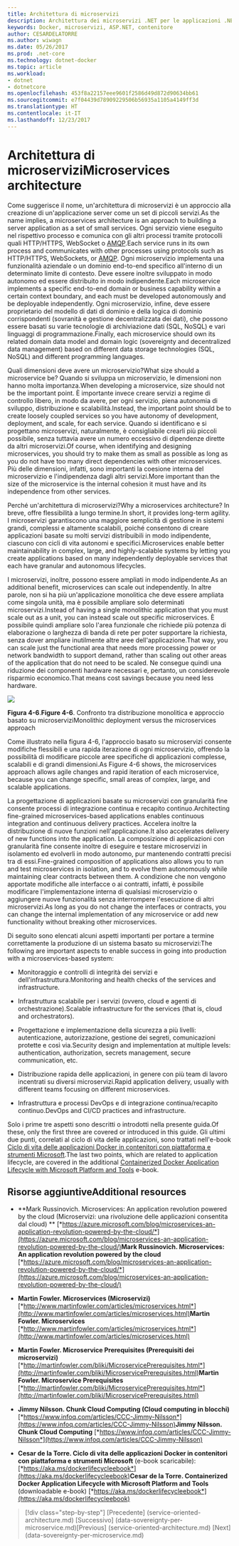 ```yaml
---
title: Architettura di microservizi
description: Architettura dei microservizi .NET per le applicazioni .NET in contenitori | Architettura di microservizi
keywords: Docker, microservizi, ASP.NET, contenitore
author: CESARDELATORRE
ms.author: wiwagn
ms.date: 05/26/2017
ms.prod: .net-core
ms.technology: dotnet-docker
ms.topic: article
ms.workload:
- dotnet
- dotnetcore
ms.openlocfilehash: 453f8a22157eee9601f2586d49d872d90634bb61
ms.sourcegitcommit: e7f04439d78909229506b56935a1105a4149ff3d
ms.translationtype: HT
ms.contentlocale: it-IT
ms.lasthandoff: 12/23/2017
---
```

# <a name="microservices-architecture"></a><span data-ttu-id="c2f98-104">Architettura di microservizi</span><span class="sxs-lookup"><span data-stu-id="c2f98-104">Microservices architecture</span></span>

<span data-ttu-id="c2f98-105">Come suggerisce il nome, un'architettura di microservizi è un approccio alla creazione di un'applicazione server come un set di piccoli servizi.</span><span class="sxs-lookup"><span data-stu-id="c2f98-105">As the name implies, a microservices architecture is an approach to building a server application as a set of small services.</span></span> <span data-ttu-id="c2f98-106">Ogni servizio viene eseguito nel rispettivo processo e comunica con gli altri processi tramite protocolli quali HTTP/HTTPS, WebSocket o [AMQP](https://en.wikipedia.org/wiki/Advanced_Message_Queuing_Protocol).</span><span class="sxs-lookup"><span data-stu-id="c2f98-106">Each service runs in its own process and communicates with other processes using protocols such as HTTP/HTTPS, WebSockets, or [AMQP](https://en.wikipedia.org/wiki/Advanced_Message_Queuing_Protocol).</span></span> <span data-ttu-id="c2f98-107">Ogni microservizio implementa una funzionalità aziendale o un dominio end-to-end specifico all'interno di un determinato limite di contesto. Deve essere inoltre sviluppato in modo autonomo ed essere distribuito in modo indipendente.</span><span class="sxs-lookup"><span data-stu-id="c2f98-107">Each microservice implements a specific end-to-end domain or business capability within a certain context boundary, and each must be developed autonomously and be deployable independently.</span></span> <span data-ttu-id="c2f98-108">Ogni microservizio, infine, deve essere proprietario del modello di dati di dominio e della logica di dominio corrispondenti (sovranità e gestione decentralizzata dei dati), che possono essere basati su varie tecnologie di archiviazione dati (SQL, NoSQL) e vari linguaggi di programmazione.</span><span class="sxs-lookup"><span data-stu-id="c2f98-108">Finally, each microservice should own its related domain data model and domain logic (sovereignty and decentralized data management) based on different data storage technologies (SQL, NoSQL) and different programming languages.</span></span>

<span data-ttu-id="c2f98-109">Quali dimensioni deve avere un microservizio?</span><span class="sxs-lookup"><span data-stu-id="c2f98-109">What size should a microservice be?</span></span> <span data-ttu-id="c2f98-110">Quando si sviluppa un microservizio, le dimensioni non hanno molta importanza.</span><span class="sxs-lookup"><span data-stu-id="c2f98-110">When developing a microservice, size should not be the important point.</span></span> <span data-ttu-id="c2f98-111">È importante invece creare servizi a regime di controllo libero, in modo da avere, per ogni servizio, piena autonomia di sviluppo, distribuzione e scalabilità.</span><span class="sxs-lookup"><span data-stu-id="c2f98-111">Instead, the important point should be to create loosely coupled services so you have autonomy of development, deployment, and scale, for each service.</span></span> <span data-ttu-id="c2f98-112">Quando si identificano e si progettano microservizi, naturalmente, è consigliabile crearli più piccoli possibile, senza tuttavia avere un numero eccessivo di dipendenze dirette da altri microservizi.</span><span class="sxs-lookup"><span data-stu-id="c2f98-112">Of course, when identifying and designing microservices, you should try to make them as small as possible as long as you do not have too many direct dependencies with other microservices.</span></span> <span data-ttu-id="c2f98-113">Più delle dimensioni, infatti, sono importanti la coesione interna del microservizio e l'indipendenza dagli altri servizi.</span><span class="sxs-lookup"><span data-stu-id="c2f98-113">More important than the size of the microservice is the internal cohesion it must have and its independence from other services.</span></span>

<span data-ttu-id="c2f98-114">Perché un'architettura di microservizi?</span><span class="sxs-lookup"><span data-stu-id="c2f98-114">Why a microservices architecture?</span></span> <span data-ttu-id="c2f98-115">In breve, offre flessibilità a lungo termine.</span><span class="sxs-lookup"><span data-stu-id="c2f98-115">In short, it provides long-term agility.</span></span> <span data-ttu-id="c2f98-116">I microservizi garantiscono una maggiore semplicità di gestione in sistemi grandi, complessi e altamente scalabili, poiché consentono di creare applicazioni basate su molti servizi distribuibili in modo indipendente, ciascuno con cicli di vita autonomi e specifici.</span><span class="sxs-lookup"><span data-stu-id="c2f98-116">Microservices enable better maintainability in complex, large, and highly-scalable systems by letting you create applications based on many independently deployable services that each have granular and autonomous lifecycles.</span></span>

<span data-ttu-id="c2f98-117">I microservizi, inoltre, possono essere ampliati in modo indipendente.</span><span class="sxs-lookup"><span data-stu-id="c2f98-117">As an additional benefit, microservices can scale out independently.</span></span> <span data-ttu-id="c2f98-118">In altre parole, non si ha più un'applicazione monolitica che deve essere ampliata come singola unità, ma è possibile ampliare solo determinati microservizi.</span><span class="sxs-lookup"><span data-stu-id="c2f98-118">Instead of having a single monolithic application that you must scale out as a unit, you can instead scale out specific microservices.</span></span> <span data-ttu-id="c2f98-119">È possibile quindi ampliare solo l'area funzionale che richiede più potenza di elaborazione o larghezza di banda di rete per poter supportare la richiesta, senza dover ampliare inutilmente altre aree dell'applicazione.</span><span class="sxs-lookup"><span data-stu-id="c2f98-119">That way, you can scale just the functional area that needs more processing power or network bandwidth to support demand, rather than scaling out other areas of the application that do not need to be scaled.</span></span> <span data-ttu-id="c2f98-120">Ne consegue quindi una riduzione dei componenti hardware necessari e, pertanto, un considerevole risparmio economico.</span><span class="sxs-lookup"><span data-stu-id="c2f98-120">That means cost savings because you need less hardware.</span></span>

![](./media/image6.png)

<span data-ttu-id="c2f98-121">**Figura 4-6**.</span><span class="sxs-lookup"><span data-stu-id="c2f98-121">**Figure 4-6**.</span></span> <span data-ttu-id="c2f98-122">Confronto tra distribuzione monolitica e approccio basato su microservizi</span><span class="sxs-lookup"><span data-stu-id="c2f98-122">Monolithic deployment versus the microservices approach</span></span>

<span data-ttu-id="c2f98-123">Come illustrato nella figura 4-6, l'approccio basato su microservizi consente modifiche flessibili e una rapida iterazione di ogni microservizio, offrendo la possibilità di modificare piccole aree specifiche di applicazioni complesse, scalabili e di grandi dimensioni.</span><span class="sxs-lookup"><span data-stu-id="c2f98-123">As Figure 4-6 shows, the microservices approach allows agile changes and rapid iteration of each microservice, because you can change specific, small areas of complex, large, and scalable applications.</span></span>

<span data-ttu-id="c2f98-124">La progettazione di applicazioni basate su microservizi con granularità fine consente processi di integrazione continua e recapito continuo.</span><span class="sxs-lookup"><span data-stu-id="c2f98-124">Architecting fine-grained microservices-based applications enables continuous integration and continuous delivery practices.</span></span> <span data-ttu-id="c2f98-125">Accelera inoltre la distribuzione di nuove funzioni nell'applicazione.</span><span class="sxs-lookup"><span data-stu-id="c2f98-125">It also accelerates delivery of new functions into the application.</span></span> <span data-ttu-id="c2f98-126">La composizione di applicazioni con granularità fine consente inoltre di eseguire e testare microservizi in isolamento ed evolverli in modo autonomo, pur mantenendo contratti precisi tra di essi.</span><span class="sxs-lookup"><span data-stu-id="c2f98-126">Fine-grained composition of applications also allows you to run and test microservices in isolation, and to evolve them autonomously while maintaining clear contracts between them.</span></span> <span data-ttu-id="c2f98-127">A condizione che non vengono apportate modifiche alle interfacce o ai contratti, infatti, è possibile modificare l'implementazione interna di qualsiasi microservizio o aggiungere nuove funzionalità senza interrompere l'esecuzione di altri microservizi.</span><span class="sxs-lookup"><span data-stu-id="c2f98-127">As long as you do not change the interfaces or contracts, you can change the internal implementation of any microservice or add new functionality without breaking other microservices.</span></span>

<span data-ttu-id="c2f98-128">Di seguito sono elencati alcuni aspetti importanti per portare a termine correttamente la produzione di un sistema basato su microservizi:</span><span class="sxs-lookup"><span data-stu-id="c2f98-128">The following are important aspects to enable success in going into production with a microservices-based system:</span></span>

-   <span data-ttu-id="c2f98-129">Monitoraggio e controlli di integrità dei servizi e dell'infrastruttura.</span><span class="sxs-lookup"><span data-stu-id="c2f98-129">Monitoring and health checks of the services and infrastructure.</span></span>

-   <span data-ttu-id="c2f98-130">Infrastruttura scalabile per i servizi (ovvero, cloud e agenti di orchestrazione).</span><span class="sxs-lookup"><span data-stu-id="c2f98-130">Scalable infrastructure for the services (that is, cloud and orchestrators).</span></span>

-   <span data-ttu-id="c2f98-131">Progettazione e implementazione della sicurezza a più livelli: autenticazione, autorizzazione, gestione dei segreti, comunicazioni protette e così via.</span><span class="sxs-lookup"><span data-stu-id="c2f98-131">Security design and implementation at multiple levels: authentication, authorization, secrets management, secure communication, etc.</span></span>

-   <span data-ttu-id="c2f98-132">Distribuzione rapida delle applicazioni, in genere con più team di lavoro incentrati su diversi microservizi.</span><span class="sxs-lookup"><span data-stu-id="c2f98-132">Rapid application delivery, usually with different teams focusing on different microservices.</span></span>

-   <span data-ttu-id="c2f98-133">Infrastruttura e processi DevOps e di integrazione continua/recapito continuo.</span><span class="sxs-lookup"><span data-stu-id="c2f98-133">DevOps and CI/CD practices and infrastructure.</span></span>

<span data-ttu-id="c2f98-134">Solo i prime tre aspetti sono descritti o introdotti nella presente guida.</span><span class="sxs-lookup"><span data-stu-id="c2f98-134">Of these, only the first three are covered or introduced in this guide.</span></span> <span data-ttu-id="c2f98-135">Gli ultimi due punti, correlati al ciclo di vita delle applicazioni, sono trattati nell'e-book [Ciclo di vita delle applicazioni Docker in contenitori con piattaforma e strumenti Microsoft](https://aka.ms/dockerlifecycleebook).</span><span class="sxs-lookup"><span data-stu-id="c2f98-135">The last two points, which are related to application lifecycle, are covered in the additional [Containerized Docker Application Lifecycle with Microsoft Platform and Tools](https://aka.ms/dockerlifecycleebook) e-book.</span></span>

## <a name="additional-resources"></a><span data-ttu-id="c2f98-136">Risorse aggiuntive</span><span class="sxs-lookup"><span data-stu-id="c2f98-136">Additional resources</span></span>

-   <span data-ttu-id="c2f98-137">**Mark Russinovich. Microservices: An application revolution powered by the cloud (Microservizi: una rivoluzione delle applicazioni consentita dal cloud) **
    [*https://azure.microsoft.com/blog/microservices-an-application-revolution-powered-by-the-cloud/*](https://azure.microsoft.com/blog/microservices-an-application-revolution-powered-by-the-cloud/)</span><span class="sxs-lookup"><span data-stu-id="c2f98-137">**Mark Russinovich. Microservices: An application revolution powered by the cloud**
[*https://azure.microsoft.com/blog/microservices-an-application-revolution-powered-by-the-cloud/*](https://azure.microsoft.com/blog/microservices-an-application-revolution-powered-by-the-cloud/)</span></span>

-   <span data-ttu-id="c2f98-138">**Martin Fowler. Microservices (Microservizi)**
    [*http://www.martinfowler.com/articles/microservices.html*](http://www.martinfowler.com/articles/microservices.html)</span><span class="sxs-lookup"><span data-stu-id="c2f98-138">**Martin Fowler. Microservices**
[*http://www.martinfowler.com/articles/microservices.html*](http://www.martinfowler.com/articles/microservices.html)</span></span>

-   <span data-ttu-id="c2f98-139">**Martin Fowler. Microservice Prerequisites (Prerequisiti dei microservizi)**
    [*http://martinfowler.com/bliki/MicroservicePrerequisites.html*](http://martinfowler.com/bliki/MicroservicePrerequisites.html)</span><span class="sxs-lookup"><span data-stu-id="c2f98-139">**Martin Fowler. Microservice Prerequisites**
[*http://martinfowler.com/bliki/MicroservicePrerequisites.html*](http://martinfowler.com/bliki/MicroservicePrerequisites.html)</span></span>

-   <span data-ttu-id="c2f98-140">**Jimmy Nilsson. Chunk Cloud Computing (Cloud computing in blocchi)**
    [*https://www.infoq.com/articles/CCC-Jimmy-Nilsson*](https://www.infoq.com/articles/CCC-Jimmy-Nilsson)</span><span class="sxs-lookup"><span data-stu-id="c2f98-140">**Jimmy Nilsson. Chunk Cloud Computing**
[*https://www.infoq.com/articles/CCC-Jimmy-Nilsson*](https://www.infoq.com/articles/CCC-Jimmy-Nilsson)</span></span>

-   <span data-ttu-id="c2f98-141">**Cesar de la Torre. Ciclo di vita delle applicazioni Docker in contenitori con piattaforma e strumenti Microsoft** (e-book scaricabile): [*https://aka.ms/dockerlifecycleebook*](https://aka.ms/dockerlifecycleebook)</span><span class="sxs-lookup"><span data-stu-id="c2f98-141">**Cesar de la Torre. Containerized Docker Application Lifecycle with Microsoft Platform and Tools** (downloadable e-book) [*https://aka.ms/dockerlifecycleebook*](https://aka.ms/dockerlifecycleebook)</span></span>




>[!div class="step-by-step"]
<span data-ttu-id="c2f98-142">[Precedente] (service-oriented-architecture.md) [Successivo] (data-sovereignty-per-microservice.md)</span><span class="sxs-lookup"><span data-stu-id="c2f98-142">[Previous] (service-oriented-architecture.md) [Next] (data-sovereignty-per-microservice.md)</span></span>
